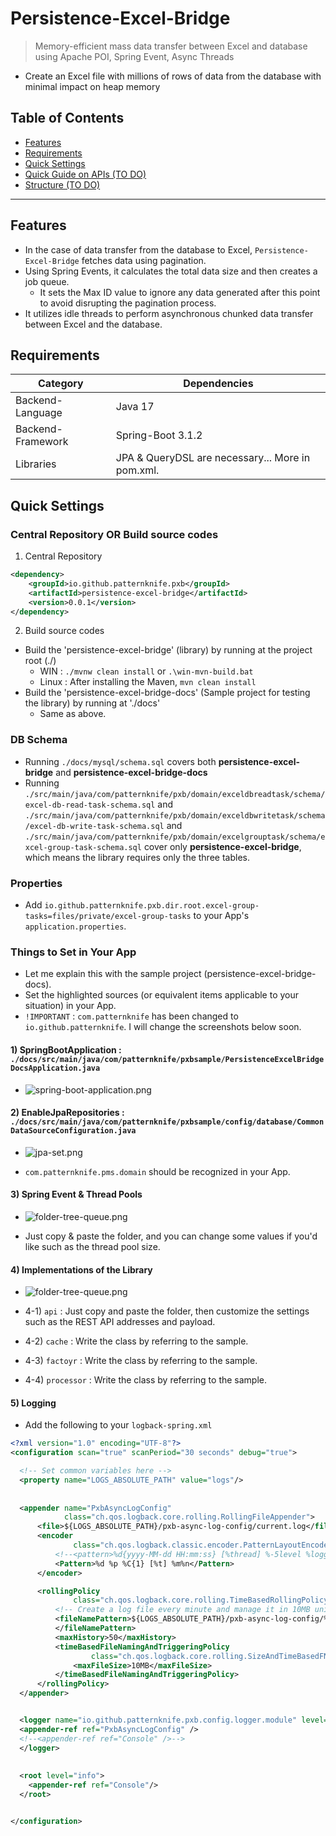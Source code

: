 # Persistence-Excel-Bridge

> Memory-efficient mass data transfer between Excel and database using Apache POI, Spring Event, Async Threads
- Create an Excel file with millions of rows of data from the database with minimal impact on heap memory

## Table of Contents
- [Features](#Features)
- [Requirements](#Requirements)
- [Quick Settings](#Quick-Settings)
- [Quick Guide on APIs (TO DO)](#Quick-Guide-on-APIs)
- [Structure (TO DO)](#Structure)
---

## Features

- In the case of data transfer from the database to Excel, ``Persistence-Excel-Bridge`` fetches data using pagination.
- Using Spring Events, it calculates the total data size and then creates a job queue.
  - It sets the Max ID value to ignore any data generated after this point to avoid disrupting the pagination process.
- It utilizes idle threads to perform asynchronous chunked data transfer between Excel and the database.

## Requirements

| Category          | Dependencies                                     |
|-------------------|--------------------------------------------------|
| Backend-Language  | Java 17                                          |
| Backend-Framework | Spring-Boot 3.1.2                                |
| Libraries         | JPA & QueryDSL are necessary... More in pom.xml. |

## Quick Settings

### Central Repository OR Build source codes

1) Central Repository
````xml
<dependency>
    <groupId>io.github.patternknife.pxb</groupId>
    <artifactId>persistence-excel-bridge</artifactId>
    <version>0.0.1</version>
</dependency>
````

2) Build source codes
- Build the 'persistence-excel-bridge' (library) by running at the project root (./)
  - WIN : ``./mvnw clean install`` or ``.\win-mvn-build.bat``
  - Linux : After installing the Maven, ``mvn clean install``
- Build the 'persistence-excel-bridge-docs' (Sample project for testing the library) by running at './docs'
  - Same as above.

### DB Schema
- Running ``./docs/mysql/schema.sql`` covers both **persistence-excel-bridge** and **persistence-excel-bridge-docs** 
- Running ``./src/main/java/com/patternknife/pxb/domain/exceldbreadtask/schema/excel-db-read-task-schema.sql`` and ``./src/main/java/com/patternknife/pxb/domain/exceldbwritetask/schema/excel-db-write-task-schema.sql`` and ``./src/main/java/com/patternknife/pxb/domain/excelgrouptask/schema/excel-group-task-schema.sql`` cover only **persistence-excel-bridge**, which means the library requires only the three tables.

### Properties
- Add ``io.github.patternknife.pxb.dir.root.excel-group-tasks=files/private/excel-group-tasks`` to your App's ``application.properties``.

### Things to Set in Your App
- Let me explain this with the sample project (persistence-excel-bridge-docs).
- Set the highlighted sources (or equivalent items applicable to your situation) in your App.
- ```!IMPORTANT``` : ``com.patternknife`` has been changed to ``io.github.patternknife``. I will change the screenshots below soon.

#### 1) SpringBootApplication : ``./docs/src/main/java/com/patternknife/pxbsample/PersistenceExcelBridgeDocsApplication.java``

- ![spring-boot-application.png](./docs/references/readme/spring-boot-application.png)

#### 2) EnableJpaRepositories : ``./docs/src/main/java/com/patternknife/pxbsample/config/database/CommonDataSourceConfiguration.java``

- ![jpa-set.png](./docs/references/readme/jpa-set.png)

- ``com.patternknife.pms.domain`` should be recognized in your App.

#### 3) Spring Event & Thread Pools

- ![folder-tree-queue.png](./docs/references/readme/folder-tree-queue.png)

- Just copy & paste the folder, and you can change some values if you'd like such as the thread pool size.

#### 4) Implementations of the Library

- ![folder-tree-queue.png](./docs/references/readme/folder-tree.png)

- 4-1) ``api`` : Just copy and paste the folder, then customize the settings such as the REST API addresses and payload.
- 4-2) ``cache`` : Write the class by referring to the sample.
- 4-3) ``factoyr`` : Write the class by referring to the sample.
- 4-4) ``processor`` : Write the class by referring to the sample.

#### 5) Logging

- Add the following to your ``logback-spring.xml``

```xml
<?xml version="1.0" encoding="UTF-8"?>
<configuration scan="true" scanPeriod="30 seconds" debug="true">

  <!-- Set common variables here -->
  <property name="LOGS_ABSOLUTE_PATH" value="logs"/>
  
  
  <appender name="PxbAsyncLogConfig"
            class="ch.qos.logback.core.rolling.RollingFileAppender">
      <file>${LOGS_ABSOLUTE_PATH}/pxb-async-log-config/current.log</file>
      <encoder
              class="ch.qos.logback.classic.encoder.PatternLayoutEncoder">
          <!--<pattern>%d{yyyy-MM-dd HH:mm:ss} [%thread] %-5level %logger{36} - %msg%n</pattern>-->
          <Pattern>%d %p %C{1} [%t] %m%n</Pattern>
      </encoder>

      <rollingPolicy
              class="ch.qos.logback.core.rolling.TimeBasedRollingPolicy">
          <!-- Create a log file every minute and manage it in 10MB units. -->
          <fileNamePattern>${LOGS_ABSOLUTE_PATH}/pxb-async-log-config/%d{yyyy-MM}/past-%d{yyyy-MM-dd_HH}.%i.log
          </fileNamePattern>
          <maxHistory>50</maxHistory>
          <timeBasedFileNamingAndTriggeringPolicy
                  class="ch.qos.logback.core.rolling.SizeAndTimeBasedFNATP">
              <maxFileSize>10MB</maxFileSize>
          </timeBasedFileNamingAndTriggeringPolicy>
      </rollingPolicy>
  </appender>


  <logger name="io.github.patternknife.pxb.config.logger.module" level="TRACE">
  <appender-ref ref="PxbAsyncLogConfig" />
  <!--<appender-ref ref="Console" />-->
  </logger>
  
  
  <root level="info">
    <appender-ref ref="Console"/>
  </root>


</configuration>

```
